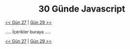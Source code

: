 <div align="center">
  <h1>30 Günde Javascript</h1>
</div>

[<< Gün 27](../gün-27/gun-27.md) | [Gün 29 >>](../gün-29/gun-29.md)

.....
İçerikler buraya
.....

[<< Gün 27](../gün-27/gun-27.md) | [Gün 29 >>](../gün-29/gun-29.md)